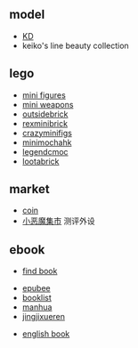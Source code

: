 
## model
+ [KD](https://kingdomdeath.com/)
+ keiko's line beauty collection

## lego
+ [mini figures](https://www.customminifig.co.uk/maxbrick-custom-minifigures/)
+ [mini weapons](https://www.brickwarriors.com/sale/)
+ [outsidebrick](https://www.outsidebrick.com/pages/crystal)
+ [rexminibrick](http://www.rexminibrick.com/dragon-brick.html)
+ [crazyminifigs](https://www.crazyminifigs.com/)
+ [minimochahk](https://minimochahk.com/shop-all/)
+ [legendcmoc](https://www.legendcmoc.com/shop?Collection=All)
+ [lootabrick](https://www.lootabrick.com/)
## market
+ [coin](https://coinmarketcap.com/coins/)
+ [小恶魔集市](https://www.mobile01.com/marketindex.php)  测评外设


## ebook
+ [find book](https://www.arbookfind.com/UserType.aspx)
<!-- down -->
+ [epubee](http://cn.epubee.com/books/?s=Norse%20Mythology&action=)
+ [booklist](http://www.booklist.mobi/)
+ [manhua](https://volmoe.com/)
+ [jingjixueren](https://yigeplus.top/)
<!-- reading list -->
+ [english book](https://zhuanlan.zhihu.com/p/30034270)